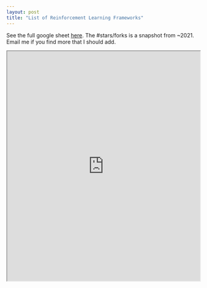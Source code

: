 ```yaml
---
layout: post
title: "List of Reinforcement Learning Frameworks"
---
```

See the full google sheet [here](https://docs.google.com/spreadsheets/d/e/2PACX-1vStCiI1nMZyEY-ONQl1W2xtf-RvgK4xUbP55w3X2ewUCZIgUXWRoiNXqhEKVdboNkHInA3hVEjEl-HO/pubhtml?gid=265043462&single=true).
The #stars/forks is a snapshot from ~2021. Email me if you find more that I should add.

<iframe src="https://docs.google.com/spreadsheets/d/e/2PACX-1vStCiI1nMZyEY-ONQl1W2xtf-RvgK4xUbP55w3X2ewUCZIgUXWRoiNXqhEKVdboNkHInA3hVEjEl-HO/pubhtml?gid=265043462&amp;single=true&amp;widget=true&amp;headers=false" width="100%" height="600px"></iframe>

